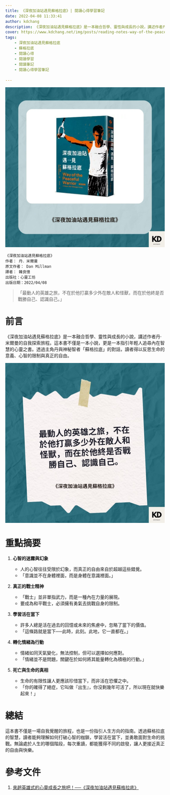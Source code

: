 ```yaml
---
title: 《深夜加油站遇見蘇格拉底》| 閱讀心得學習筆記
date: 2022-04-08 11:33:41
author: kdchang
description: 《深夜加油站遇見蘇格拉底》是一本融合哲學、靈性與成長的小說，講述作者丹·米爾曼的自我探索旅程。這本書不僅是一本小說，更是一本指引年輕人追尋內在智慧的心靈之書。透過主角丹與神秘智者「蘇格拉底」的對話，讀者得以反思生命的意義、心智的限制與真正的自由。 
cover: https://www.kdchang.net/img/posts/reading-notes-way-of-the-peaceful-warrior-a-book-that-changes-lives-1.jpg
tags: 
    - 深夜加油站遇見蘇格拉底
    - 蘇格拉底
    - 閱讀心得
    - 閱讀學習
    - 閱讀筆記
    - 閱讀心得學習筆記

---
```


![](img/posts/reading-notes-way-of-the-peaceful-warrior-a-book-that-changes-lives-1.jpg)

```
《深夜加油站遇見蘇格拉底》
作者： 丹．米爾曼
原文作者： Dan Millman
譯者： 韓良憶
出版社：心靈工坊
出版日期：2022/04/08
```

>「最動人的英雄之旅，不在於他打贏多少外在敵人和怪獸，而在於他終是否戰勝自己、認識自己。」  

# 前言 
《深夜加油站遇見蘇格拉底》是一本融合哲學、靈性與成長的小說，講述作者丹·米爾曼的自我探索旅程。這本書不僅是一本小說，更是一本指引年輕人追尋內在智慧的心靈之書。透過主角丹與神秘智者「蘇格拉底」的對話，讀者得以反思生命的意義、心智的限制與真正的自由。

![](img/posts/reading-notes-way-of-the-peaceful-warrior-a-book-that-changes-lives-2.jpg)

# 重點摘要 
1. **心智的迷霧與幻象**  
   - 人的心智往往受限於幻象，而真正的自由來自於超越這些錯覺。
   - 「意識並不在身體裡面，而是身體在意識裡面。」
   
2. **真正的戰士精神**  
   - 「戰士」並非單指武力，而是一種內在力量的展現。
   - 要成為和平戰士，必須擁有勇氣去挑戰自身的限制。
   
3. **學習活在當下**  
   - 許多人總是活在過去的回憶或未來的焦慮中，忽略了當下的價值。
   - 「這條路就是當下──此時，此刻。此地，它一直都在。」
   
4. **轉化情緒為行動**  
   - 情緒如同天氣變化，無法控制，但可以選擇如何應對。
   - 「情緒並不是問題，關鍵在於如何將其能量轉化為積極的行動。」
   
5. **死亡與生命的真相**  
   - 生命的有限性讓人更應該珍惜當下，而非活在恐懼之中。
   - 「你的確得了絕症，它叫做『出生』，你沒剩幾年可活了，所以現在就快樂起來！」

# 總結
這本書不僅是一場自我覺醒的旅程，也是一份指引人生方向的指南。透過蘇格拉底的智慧，讀者能夠理解如何打破心智的枷鎖，學習活在當下，並勇敢面對生命的挑戰。無論處於人生的哪個階段，每次重讀，都能獲得不同的啟發，讓人更接近真正的自由與快樂。

# 參考文件
1. [來趟英雄式的心靈成長之旅吧！──《深夜加油站遇見蘇格拉底》](https://www.squaregood.com.tw/news_info.php?id=769)